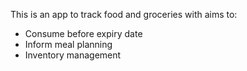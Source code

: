 This is an app to track food and groceries with aims to:

* Consume before expiry date
* Inform meal planning
* Inventory management 
